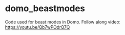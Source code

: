 # domo_beastmodes
Code used for beast modes in Domo. Follow along video: https://youtu.be/Qb7wPOdrQ7Q
